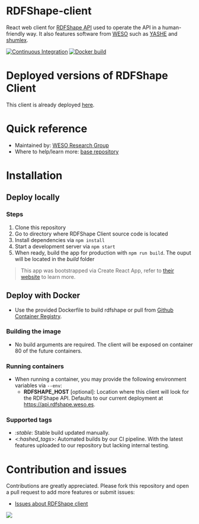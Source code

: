 # RDFShape-client

React web client for [RDFShape API](https://github.com/weso/rdfshape-api) used to operate the API in a human-friendly way. It also features software from [WESO](https://www.weso.es) such as [YASHE](https://github.com/weso/YASHE) and [shumlex](https://github.com/weso/shumlex).


[![Continuous Integration](https://github.com/weso/rdfshape-client/actions/workflows/build_test.yml/badge.svg)](https://github.com/weso/rdfshape-client/actions/workflows/build_test.yml)
[![Docker build](https://github.com/weso/rdfshape-client/actions/workflows/publish_docker.yml/badge.svg)](https://github.com/weso/rdfshape-client/actions/workflows/publish_docker.yml)

# Deployed versions of RDFShape Client

This client is already deployed [here](http://rdfshape.weso.es).

# Quick reference

- Maintained by: [WESO Research Group](https://weso.es)
- Where to help/learn more: [base repository](https://github.com/weso/rdfshape)

# Installation

## Deploy locally
### Steps
1. Clone this repository
2. Go to directory where RDFShape Client source code is located
3. Install dependencies via `npm install`
4. Start a development server via `npm start`
5. When ready, build the app for production with `npm run build`. The ouput will be located in the _build_ folder


> This app was bootstrapped via Create React App, refer to [their website](https://create-react-app.dev/) to learn more.


## Deploy with Docker
* Use the provided Dockerfile to build rdfshape or pull from [Github Container Registry](https://github.com/orgs/weso/packages/container/package/rdfshape-api).

### Building the image
* No build arguments are required. The client will be exposed on container 80 of the future containers.

### Running containers
* When running a container, you may provide the following environment variables
  via `--env`:
    * **RDFSHAPE_HOST** [optional]: Location where this client will look for the RDFShape API. Defaults to our current deployment at https://api.rdfshape.weso.es.

### Supported tags
- _:stable_: Stable build updated manually.
- <_:hashed_tags_>: Automated builds by our CI pipeline. With the latest features uploaded to our repository but lacking internal testing.

# Contribution and issues

Contributions are greatly appreciated. Please fork this repository and open a pull request to add more features or submit issues:

* [Issues about RDFShape client](https://github.com/weso/rdfshape-client/issues)

<a href="https://github.com/weso/rdfshape-client/graphs/contributors">
  <img src="https://contributors-img.web.app/image?repo=weso/rdfshape-client" />
</a>
